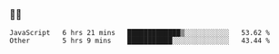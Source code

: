 ### 👨‍💻

<!--START_SECTION:waka-->

```text
JavaScript   6 hrs 21 mins   █████████████▒░░░░░░░░░░░   53.62 %
Other        5 hrs 9 mins    ███████████░░░░░░░░░░░░░░   43.44 %
```

<!--END_SECTION:waka-->
